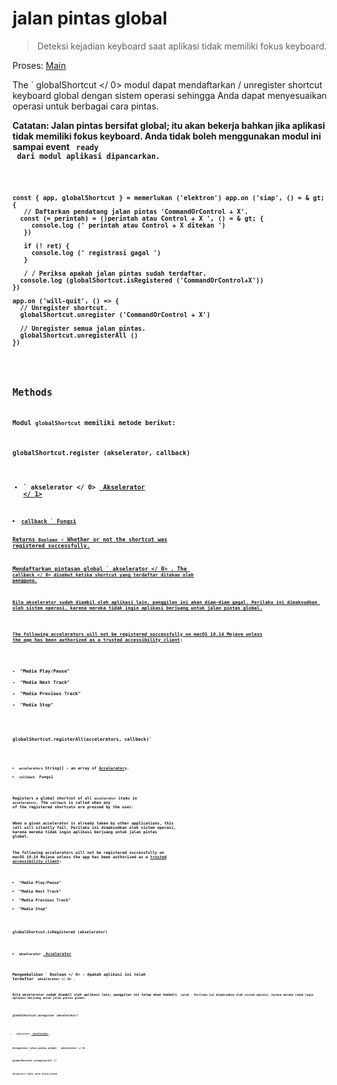# jalan pintas global

> Deteksi kejadian keyboard saat aplikasi tidak memiliki fokus keyboard.

Proses: [Main](../glossary.md#main-process)

The ` globalShortcut </ 0> modul dapat mendaftarkan / unregister shortcut keyboard global dengan sistem operasi sehingga Anda dapat menyesuaikan operasi untuk berbagai cara pintas.</p>

<p><strong> Catatan: </ 0> Jalan pintas bersifat global; itu akan bekerja bahkan jika aplikasi tidak memiliki fokus keyboard. Anda tidak boleh menggunakan modul ini sampai event <code> ready </ 0>
 dari modul aplikasi dipancarkan.</p>

<pre><code class="javascript">const { app, globalShortcut } = memerlukan ('elektron') app.on ('siap', () = & gt; {
   // Daftarkan pendatang jalan pintas 'CommandOrControl + X'.
  const (= perintah) = ()perintah atau Control + X ', () = & gt; {
     console.log (' perintah atau Control + X ditekan ')
   })

   if (! ret) {
     console.log (' registrasi gagal ')
   }

   / / Periksa apakah jalan pintas sudah terdaftar.
  console.log (globalShortcut.isRegistered ('CommandOrControl+X'))
})

app.on ('will-quit', () => {
  // Unregister shortcut.
  globalShortcut.unregister ('CommandOrControl + X')

  // Unregister semua jalan pintas.
  globalShortcut.unregisterAll ()
})
`</pre> 

## Methods

Modul ` globalShortcut ` memiliki metode berikut:

### `globalShortcut.register (akselerator, callback)`

* ` akselerator </ 0>  <a href="accelerator.md"> Akselerator </ 1></li>
<li><code>callback ` Fungsi

Returns `Boolean` - Whether or not the shortcut was registered successfully.

Mendaftarkan pintasan global ` akselerator </ 0> . The <code> callback </ 0> disebut ketika shortcut yang terdaftar ditekan oleh pengguna.</p>

<p>Bila akselerator sudah diambil oleh aplikasi lain, panggilan ini akan diam-diam gagal. Perilaku ini dimaksudkan oleh sistem operasi, karena mereka tidak ingin aplikasi berjuang untuk jalan pintas global.</p>

<p>The following accelerators will not be registered successfully on macOS 10.14 Mojave unless
the app has been authorized as a <a href="https://developer.apple.com/library/archive/documentation/Accessibility/Conceptual/AccessibilityMacOSX/OSXAXTestingApps.html">trusted accessibility client</a>:</p>

<ul>
<li>"Media Play/Pause"</li>
<li>"Media Next Track"</li>
<li>"Media Previous Track"</li>
<li>"Media Stop"</li>
</ul>

<h3><code>globalShortcut.registerAll(accelerators, callback)`</h3> 

* `accelerators` String[] - an array of [Accelerator](accelerator.md)s.
* `callback ` Fungsi

Registers a global shortcut of all `accelerator` items in `accelerators`. The `callback` is called when any of the registered shortcuts are pressed by the user.

When a given accelerator is already taken by other applications, this call will silently fail. Perilaku ini dimaksudkan oleh sistem operasi, karena mereka tidak ingin aplikasi berjuang untuk jalan pintas global.

The following accelerators will not be registered successfully on macOS 10.14 Mojave unless the app has been authorized as a [trusted accessibility client](https://developer.apple.com/library/archive/documentation/Accessibility/Conceptual/AccessibilityMacOSX/OSXAXTestingApps.html):

* "Media Play/Pause"
* "Media Next Track"
* "Media Previous Track"
* "Media Stop"

### `globalShortcut.isRegistered (akselerator)`

* ` akselerator ` [ Accelerator ](accelerator.md)

Mengembalikan ` Boolean </ 0> - Apakah aplikasi ini telah terdaftar <code> akselerator </ 0> .</p>

<p>Bila akselerator sudah diambil oleh aplikasi lain, panggilan ini tetap akan kembali <code> salah</ 0> . Perilaku ini dimaksudkan oleh sistem operasi, karena mereka tidak ingin aplikasi berjuang untuk jalan pintas global.</p>

<h3><code>globalShortcut.unregister (akselerator)`</h3> 

* ` akselerator ` [ Accelerator ](accelerator.md)

Unregisters jalan pintas global ` akselerator </ 0> .</p>

<h3><code>globalShortcut.unregisterAll ()`</h3> 

Unregisters semua jalan pintas global.